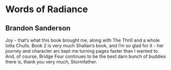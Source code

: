 # Words of Radiance
## Brandon Sanderson
Joy - that’s what this book brought me, along with The Thrill and a whole lotta Chulls. Book 2 is very much Shallan’s book, and I’m so glad for it - her journey and character arc kept me turning pages faster than I wanted to. And, of course, Bridge Four continues to be the best darn bunch of buddies there is, thank you very much, Stormfather.
